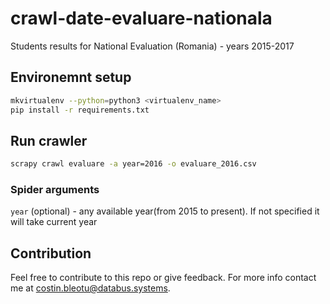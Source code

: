 # crawl-date-evaluare-nationala

Students results for National Evaluation (Romania) - years 2015-2017


## Environemnt setup
```bash
mkvirtualenv --python=python3 <virtualenv_name>
pip install -r requirements.txt
```

## Run crawler
```bash
scrapy crawl evaluare -a year=2016 -o evaluare_2016.csv
```

### Spider arguments
`year` (optional) - any available year(from 2015 to present). If not specified it will take current year  


## Contribution
Feel free to contribute to this repo or give feedback. For more info contact me at [costin.bleotu@databus.systems](mailto:costin.bleotu@databus.systems).